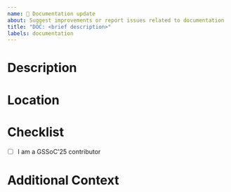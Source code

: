 ```yaml
---
name: 📖 Documentation update
about: Suggest improvements or report issues related to documentation
title: "DOC: <brief description>"
labels: documentation
---
```


<!-- Thank you for taking the time to contribute! 🙌 -->

<!-- **Suggested Title Format:** `DOC: Short description of the suggestion` -->

# Description
<!-- Clearly describe the documentation update or issue. -->


# Location
<!-- Mention the file, section, or page where the issue exists or needs to be added. -->


# Checklist
<!-- Please delete the options that are not relevant to you. -->
- [ ] I am a GSSoC'25 contributor


# Additional Context
<!-- Add any other relevant context or screenshots if needed. -->
